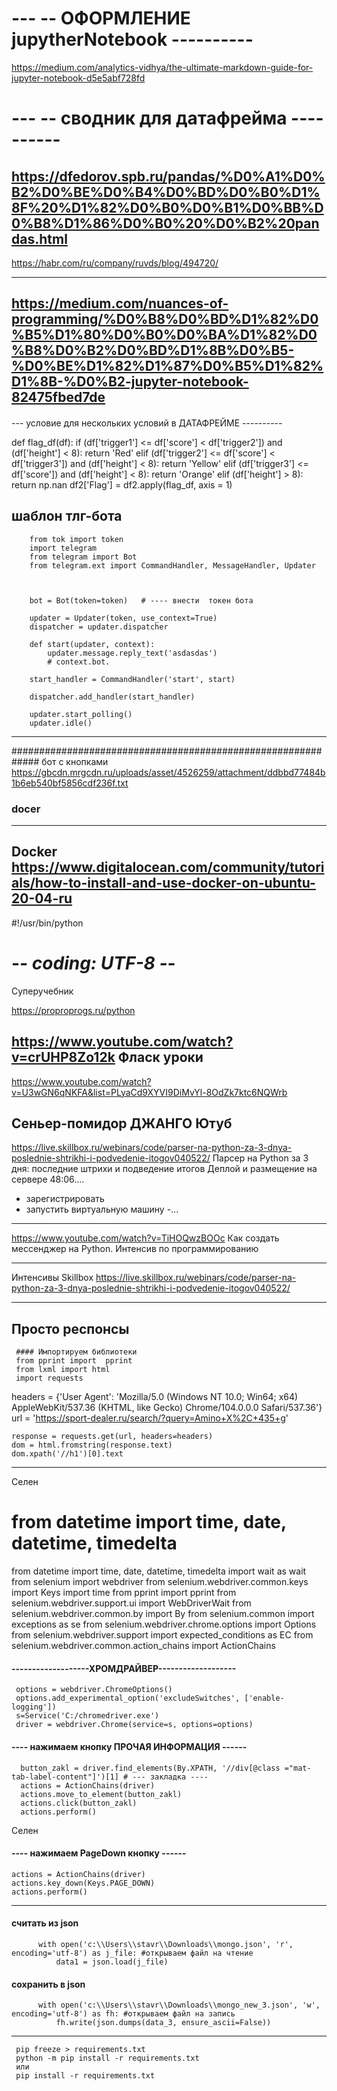 # --- -- ОФОРМЛЕНИЕ jupytherNotebook ----------
https://medium.com/analytics-vidhya/the-ultimate-markdown-guide-for-jupyter-notebook-d5e5abf728fd


   

# --- -- сводник для датафрейма ----------
https://dfedorov.spb.ru/pandas/%D0%A1%D0%B2%D0%BE%D0%B4%D0%BD%D0%B0%D1%8F%20%D1%82%D0%B0%D0%B1%D0%BB%D0%B8%D1%86%D0%B0%20%D0%B2%20pandas.html
----------------------
https://habr.com/ru/company/ruvds/blog/494720/
    
-----------------------
https://medium.com/nuances-of-programming/%D0%B8%D0%BD%D1%82%D0%B5%D1%80%D0%B0%D0%BA%D1%82%D0%B8%D0%B2%D0%BD%D1%8B%D0%B5-%D0%BE%D1%82%D1%87%D0%B5%D1%82%D1%8B-%D0%B2-jupyter-notebook-82475fbed7de
--------------------- 
        
####  
--- условие для  нескольких условий в ДАТАФРЕЙМЕ ----------

def flag_df(df):
    if (df['trigger1'] <= df['score'] < df['trigger2']) and (df['height'] < 8):
        return 'Red'
    elif (df['trigger2'] <= df['score'] < df['trigger3']) and (df['height'] < 8):
        return 'Yellow'
    elif (df['trigger3'] <= df['score']) and (df['height'] < 8):
        return 'Orange'
    elif (df['height'] > 8):
        return np.nan
df2['Flag'] = df2.apply(flag_df, axis = 1)


#### 
шаблон тлг-бота 
------------------
        from tok import token
        import telegram
        from telegram import Bot
        from telegram.ext import CommandHandler, MessageHandler, Updater

  

        bot = Bot(token=token)   # ---- внести  токен бота

        updater = Updater(token, use_context=True)
        dispatcher = updater.dispatcher

        def start(updater, context):
            updater.message.reply_text('asdasdas')
            # context.bot.

        start_handler = CommandHandler('start', start)

        dispatcher.add_handler(start_handler)

        updater.start_polling()
        updater.idle()

------------------
#############################################################
        бот с кнопками 
        https://gbcdn.mrgcdn.ru/uploads/asset/4526259/attachment/ddbbd77484b1b6eb540bf5856cdf236f.txt


### docer
------------------
Docker 
https://www.digitalocean.com/community/tutorials/how-to-install-and-use-docker-on-ubuntu-20-04-ru
--------------------------
 
   
#!/usr/bin/python
# -*- coding: UTF-8 -*-
Суперучебник 

https://proproprogs.ru/python

https://www.youtube.com/watch?v=crUHP8Zo12k
   Фласк уроки
 ------------------------------------

   
https://www.youtube.com/watch?v=U3wGN6qNKFA&list=PLyaCd9XYVI9DiMvYl-8OdZk7ktc6NQWrb <br>

  Сеньер-помидор ДЖАНГО Ютуб
-----------------------------------
                
    
https://live.skillbox.ru/webinars/code/parser-na-python-za-3-dnya-poslednie-shtrikhi-i-podvedenie-itogov040522/
Парсер на Python за 3 дня: последние штрихи и подведение итогов
Деплой и размещение на сервере 48:06....
- зарегистрировать
- запустить виртуальную машину
-...
----------------------   
https://www.youtube.com/watch?v=TiHOQwzBOOc
Как создать мессенджер на Python. Интенсив по программированию
  
-----------------
Интенсивы Skillbox
https://live.skillbox.ru/webinars/code/parser-na-python-za-3-dnya-poslednie-shtrikhi-i-podvedenie-itogov040522/

---------------------- 

Просто респонсы     
--------------------------------------------
     #### Импортируем библиотеки
     from pprint import  pprint
     from lxml import html
     import requests
 
headers = {'User Agent': 'Mozilla/5.0 (Windows NT 10.0; Win64; x64) AppleWebKit/537.36 (KHTML, like Gecko) Chrome/104.0.0.0 Safari/537.36'}
url = 'https://sport-dealer.ru/search/?query=Amino+X%2C+435+g'

    response = requests.get(url, headers=headers)
    dom = html.fromstring(response.text)
    dom.xpath('//h1')[0].text
    
    


  
    
    
------------------------------------------------
  
Селен

# from datetime import time, date, datetime, timedelta
from datetime import time, date, datetime, timedelta
import wait as wait
from selenium import webdriver
from selenium.webdriver.common.keys import Keys
import time
from pprint import pprint
from selenium.webdriver.support.ui import WebDriverWait
from selenium.webdriver.common.by import By
from selenium.common import exceptions as se
from selenium.webdriver.chrome.options import Options
from selenium.webdriver.support import expected_conditions as EC
from selenium.webdriver.common.action_chains import ActionChains

#### -------------------ХРОМДРАЙВЕР-------------------
          
     options = webdriver.ChromeOptions()
     options.add_experimental_option('excludeSwitches', ['enable-logging'])
     s=Service('C:/chromedriver.exe')
     driver = webdriver.Chrome(service=s, options=options)


 #### ---- нажимаем кнопку ПРОЧАЯ ИНФОРМАЦИЯ ------
 
      button_zakl = driver.find_elements(By.XPATH, '//div[@class ="mat-tab-label-content"]')[1] # --- закладка ----
      actions = ActionChains(driver)
      actions.move_to_element(button_zakl)
      actions.click(button_zakl)
      actions.perform()
    
     
Селен
 #### ---- нажимаем PageDown кнопку  ------
    actions = ActionChains(driver)
    actions.key_down(Keys.PAGE_DOWN)
    actions.perform()

-----------------------------------------
#### считать из json
          with open('c:\\Users\\stavr\\Downloads\\mongo.json', 'r', encoding='utf-8') as j_file: #открываем файл на чтение
              data1 = json.load(j_file)

#### сохранить в json
          with open('c:\\Users\\stavr\\Downloads\\mongo_new_3.json', 'w', encoding='utf-8') as fh: #открываем файл на запись
              fh.write(json.dumps(data_3, ensure_ascii=False)) 
-------------------------------------------------------------------
     pip freeze > requirements.txt
     python -m pip install -r requirements.txt  
     или 
     pip install -r requirements.txt 
